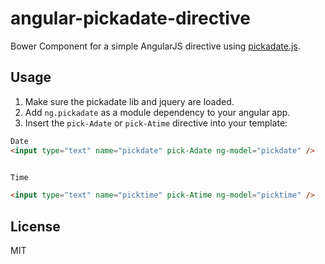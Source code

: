 # angular-pickadate-directive
Bower Component for a simple AngularJS directive using [pickadate.js](http://amsul.ca/pickadate.js/). 

## Usage

1. Make sure the pickadate lib and jquery are loaded.
2. Add `ng.pickadate` as a module dependency to your angular app.
3. Insert the `pick-Adate` or `pick-Atime` directive into your template:

```html
Date
<input type="text" name="pickdate" pick-Adate ng-model="pickdate" />


Time

<input type="text" name="picktime" pick-Atime ng-model="picktime" />
```
## License
MIT
